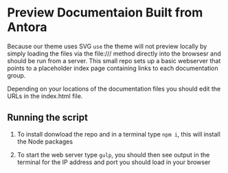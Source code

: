 # Preview Documentaion Built from Antora

Because our theme uses SVG `use` the theme will not preview locally by simply loading the files via the file:/// method directly into the browsesr and should be run from a server. This small repo sets up a basic webserver that points to a placeholder index page containing links to each documentation group.

Depending on your locations of the documentation files you should edit the URLs in the index.html file.

## Running the script

1. To install donwload the repo and in a terminal type `npm i`, this will install the Node packages

2. To start the web server type `gulp`, you should then see output in the terminal for the IP address and port you should load in your browser